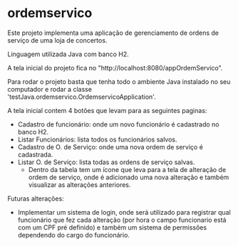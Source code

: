 # ordemservico
Este projeto implementa uma aplicação de gerenciamento de ordens de serviço de uma loja de concertos.

Linguagem utilizada Java com banco H2.

A tela inicial do projeto fica no "http://localhost:8080/appOrdemServico".

Para rodar o projeto basta que tenha todo o ambiente Java instalado no seu computador e rodar a classe 'testJava.ordemservico.OrdemservicoApplication'.

A tela inicial contem 4 botões que levam para as seguintes paginas:
   - Cadastro de funcionário: onde um novo funcionário é cadastrado no banco H2.
   - Listar Funcionários: lista todos os funcionários salvos.
   - Cadastro de O. de Serviço: onde uma nova ordem de serviço é cadastrada.
   - Listar O. de Serviço: lista todas as ordens de serviço salvas.
     * Dentro da tabela tem um ícone que leva para a tela de alteração de ordem de serviço, onde é adicionado uma nova alteração e também visualizar as alterações anteriores.

Futuras alterações:
   - Implementar um sistema de login, onde será utilizado para registrar qual funcionário que fez cada alteração (por hora o campo funcionario está com um CPF pré definido) e também um sistema de permissões dependendo do cargo do funcionário.
